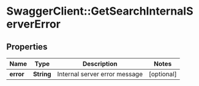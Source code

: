 # SwaggerClient::GetSearchInternalServerError

## Properties
Name | Type | Description | Notes
------------ | ------------- | ------------- | -------------
**error** | **String** | Internal server error message | [optional] 


